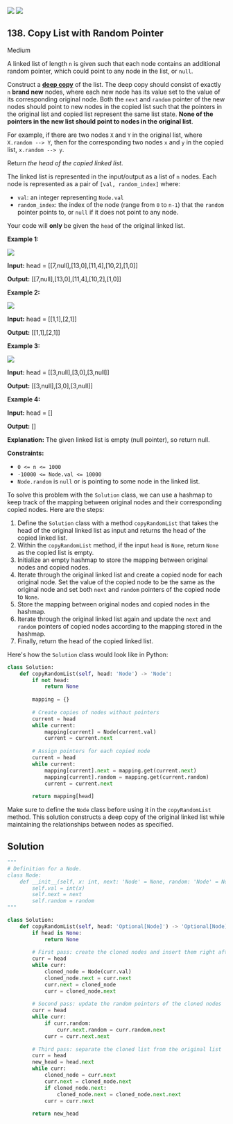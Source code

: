 [![](https://img.shields.io/github/stars/LeetCode-in-Python/LeetCode-in-Python?label=Stars&style=flat-square)](https://github.com/LeetCode-in-Python/LeetCode-in-Python)
[![](https://img.shields.io/github/forks/LeetCode-in-Python/LeetCode-in-Python?label=Fork%20me%20on%20GitHub%20&style=flat-square)](https://github.com/LeetCode-in-Python/LeetCode-in-Python/fork)

## 138\. Copy List with Random Pointer

Medium

A linked list of length `n` is given such that each node contains an additional random pointer, which could point to any node in the list, or `null`.

Construct a [**deep copy**](https://en.wikipedia.org/wiki/Object_copying#Deep_copy) of the list. The deep copy should consist of exactly `n` **brand new** nodes, where each new node has its value set to the value of its corresponding original node. Both the `next` and `random` pointer of the new nodes should point to new nodes in the copied list such that the pointers in the original list and copied list represent the same list state. **None of the pointers in the new list should point to nodes in the original list**.

For example, if there are two nodes `X` and `Y` in the original list, where `X.random --> Y`, then for the corresponding two nodes `x` and `y` in the copied list, `x.random --> y`.

Return _the head of the copied linked list_.

The linked list is represented in the input/output as a list of `n` nodes. Each node is represented as a pair of `[val, random_index]` where:

*   `val`: an integer representing `Node.val`
*   `random_index`: the index of the node (range from `0` to `n-1`) that the `random` pointer points to, or `null` if it does not point to any node.

Your code will **only** be given the `head` of the original linked list.

**Example 1:**

![](https://assets.leetcode.com/uploads/2019/12/18/e1.png)

**Input:** head = \[\[7,null],[13,0],[11,4],[10,2],[1,0]]

**Output:** [[7,null],[13,0],[11,4],[10,2],[1,0]] 

**Example 2:**

![](https://assets.leetcode.com/uploads/2019/12/18/e2.png)

**Input:** head = \[\[1,1],[2,1]]

**Output:** [[1,1],[2,1]] 

**Example 3:**

**![](https://assets.leetcode.com/uploads/2019/12/18/e3.png)**

**Input:** head = \[\[3,null],[3,0],[3,null]]

**Output:** [[3,null],[3,0],[3,null]] 

**Example 4:**

**Input:** head = []

**Output:** []

**Explanation:** The given linked list is empty (null pointer), so return null. 

**Constraints:**

*   `0 <= n <= 1000`
*   `-10000 <= Node.val <= 10000`
*   `Node.random` is `null` or is pointing to some node in the linked list.

To solve this problem with the `Solution` class, we can use a hashmap to keep track of the mapping between original nodes and their corresponding copied nodes. Here are the steps:

1. Define the `Solution` class with a method `copyRandomList` that takes the head of the original linked list as input and returns the head of the copied linked list.
2. Within the `copyRandomList` method, if the input `head` is `None`, return `None` as the copied list is empty.
3. Initialize an empty hashmap to store the mapping between original nodes and copied nodes.
4. Iterate through the original linked list and create a copied node for each original node. Set the value of the copied node to be the same as the original node and set both `next` and `random` pointers of the copied node to `None`.
5. Store the mapping between original nodes and copied nodes in the hashmap.
6. Iterate through the original linked list again and update the `next` and `random` pointers of copied nodes according to the mapping stored in the hashmap.
7. Finally, return the head of the copied linked list.

Here's how the `Solution` class would look like in Python:

```python
class Solution:
    def copyRandomList(self, head: 'Node') -> 'Node':
        if not head:
            return None
        
        mapping = {}
        
        # Create copies of nodes without pointers
        current = head
        while current:
            mapping[current] = Node(current.val)
            current = current.next
        
        # Assign pointers for each copied node
        current = head
        while current:
            mapping[current].next = mapping.get(current.next)
            mapping[current].random = mapping.get(current.random)
            current = current.next
        
        return mapping[head]
```

Make sure to define the `Node` class before using it in the `copyRandomList` method. This solution constructs a deep copy of the original linked list while maintaining the relationships between nodes as specified.

## Solution

```python
"""
# Definition for a Node.
class Node:
    def __init__(self, x: int, next: 'Node' = None, random: 'Node' = None):
        self.val = int(x)
        self.next = next
        self.random = random
"""

class Solution:
    def copyRandomList(self, head: 'Optional[Node]') -> 'Optional[Node]':
        if head is None:
            return None
        
        # First pass: create the cloned nodes and insert them right after the original nodes
        curr = head
        while curr:
            cloned_node = Node(curr.val)
            cloned_node.next = curr.next
            curr.next = cloned_node
            curr = cloned_node.next
        
        # Second pass: update the random pointers of the cloned nodes
        curr = head
        while curr:
            if curr.random:
                curr.next.random = curr.random.next
            curr = curr.next.next
        
        # Third pass: separate the cloned list from the original list
        curr = head
        new_head = head.next
        while curr:
            cloned_node = curr.next
            curr.next = cloned_node.next
            if cloned_node.next:
                cloned_node.next = cloned_node.next.next
            curr = curr.next
        
        return new_head
```